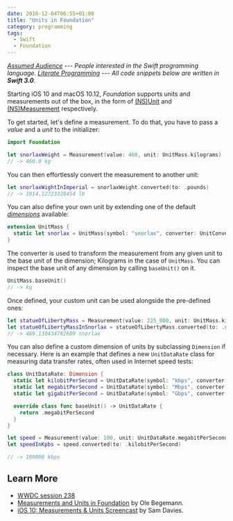 ```yaml
---
date: 2016-12-04T06:55+01:00
title: "Units in Foundation"
category: programming
tags:
  - Swift
  - Foundation
---
```


*[Assumed Audience](https://www.chriskrycho.com/2018/assumed-audiences.html) --- People interested in the Swift programming language. [Literate Programming](http://www.literateprogramming.com/) --- All code snippets below are written in __Swift 3.0__.*

Starting iOS 10 and macOS 10.12, *Foundation* supports units and measurements out of the box, in the form of [(NS)Unit][unit] and [(NS)Measurement][measurement] respectively.

To get started, let's define a measurement. To do that, you have to pass a  *value* and a *unit* to the initializer:

```swift
import Foundation

let snorlaxWeight = Measurement(value: 460, unit: UnitMass.kilograms)
// -> 460.0 kg
```

You can then effortlessly convert the measurement to another unit:

```swift
let snorlaxWightInImperial = snorlaxWeight.converted(to: .pounds)
// -> 1014.12723328454 lb
```

You can also define your own unit by extending one of the default [*dimensions*][dimensions] available:

```swift
extension UnitMass {
  static let snorlax = UnitMass(symbol: "snorlax", converter: UnitConverterLinear(coefficient: 460))
}
```

The converter is used to transform the measurement from any given unit to the base unit of the dimension; Kilograms in the case of `UnitMass`. You can inspect the base unit of any dimension by calling `baseUnit()` on it.

```swift
UnitMass.baseUnit()
// -> kg
```

Once defined, your custom unit can be used alongside the pre-defined ones:

```swift
let statueOfLibertyMass = Measurement(value: 225_000, unit: UnitMass.kilograms)
let statueOfLibertyMassInSnorlax = statueOfLibertyMass.converted(to: .snorlax)
// -> 489.130434782609 snorlax
```

You can also define a custom dimension of units by subclassing `Dimension` if necessary. Here is an example that defines a new `UnitDataRate` class for measuring data transfer rates, often used in Internet speed tests:

```swift
class UnitDataRate: Dimension {
  static let kilobitPerSecond = UnitDataRate(symbol: "kbps", converter: UnitConverterLinear(coefficient: 1))
  static let megabitPerSecond = UnitDataRate(symbol: "Mbps", converter: UnitConverterLinear(coefficient: 1_000))
  static let gigabitPerSecond = UnitDataRate(symbol: "Gbps", converter: UnitConverterLinear(coefficient: 1_000_000))

  override class func baseUnit() -> UnitDataRate {
    return .megabitPerSecond
  }
}

let speed = Measurement(value: 100, unit: UnitDataRate.megabitPerSecond)
let speedInKpbs = speed.converted(to: .kilobitPerSecond)

// -> 100000 kbps
```

## Learn More

- [WWDC session 238](https://developer.apple.com/videos/play/wwdc2016/238/)
- [Measurements and Units in Foundation](https://oleb.net/blog/2016/07/measurements-and-units/) by Ole Begemann.
- [iOS 10: Measurements & Units Screencast](https://videos.raywenderlich.com/screencasts/ios-10-measurements-units) by Sam Davies.

[unit]: https://developer.apple.com/reference/foundation/unit
[measurement]: https://developer.apple.com/reference/foundation/nsmeasurement
[dimensions]: https://developer.apple.com/reference/foundation/dimension
